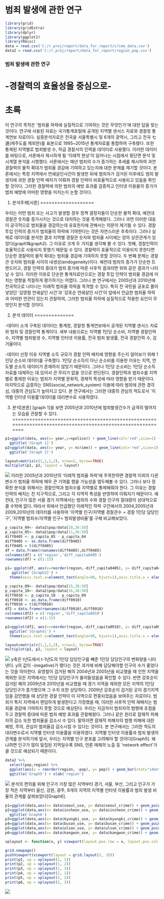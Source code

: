 범죄 발생에 관한 연구
================

``` r
library(grid)
library(gridExtra)
library(dplyr)
library(ggplot2)
library(Rmisc)
data = read.csv('C:/r_proj/report/data_for_report/crime_data.csv')
data2 = read.csv('C:/r_proj/report/data_for_report/region_pop.csv')
```

### 범죄 발생에 관한 연구

-경찰력의 효율성을 중심으로-
============================

초록
====

이 연구의 목적은 '범죄율 하락에 실질적으로 기여하는 것은 무엇인가'에 대한 답을 찾는 것이다. 연구에 사용된 자료는 국가통계포털에 공개된 지역별 센서스 자료와 경찰청 통계연보 자료이다. 실증분석자료은 전국을 서울특별시 및 6개의 광역시, 그리고 전국 七道(제주도를 제외한)를 표본으로 1995~2015년 통계자료를 통합하여 구축됐다. 또한 통제된 지역별로 범죄발생 수, 하급 경찰서의 인력을 데이터로 사용했다. 이러한 데이터를 바탕으로, 서론에서 제시하게 될 ‘이례적 현상’이 일어나는 시점에서 횡단면 분석 및 시계열 분석을 시행했다. 서론에서는 매년 범죄의 수가 증가하는 추세를 제시하여 과연 경찰력의 물적 확대가 범죄율 경감에 기여하고 있는지에 대한 문제를 제기할 것이다. 본론에서는 특정 지역에서 연쇄살인사건이 발생한 뒤에 범죄자가 검거된 이후에도 범죄 발생지에 과한 경찰 인력 배치가 이뤄져 경찰 인력이 비효율적으로 사용되고 있음을 확인할 것이다. 그러한 경찰력에 의한 범죄의 예방 효과를 검증하고 인터넷 이용율의 증가가 범죄 예방에 어떠한 영향을 미치는지 논할 것이다.

1. 분석주제\[서론\]
===================

우리는 어떤 범죄 또는 사고가 발생할 경우 정책 결정자들이 단순한 물적 확대, 예컨대 경찰관 숫자를 증가시키는 것으로 대처하는 것을 목격해왔다. 그러나 과연 이러한 대응이 궁극적으로 범죄율을 경감하는데 유효한지에 관해서는 의문이 제기될 수 있다. 경찰 투입 인력의 증가가 범죄율의 하락에 기여한다는 것은 자연스러운 추측이다. 그러나 실제로 데이터를 분석한 결과 지역별 경찰관 숫자와 범죄율 사이에는 양의 상관관계가 있었다(graph1&graph2). 그 이유로 크게 두 가지를 생각해 볼 수 있다. 첫째, 경찰인력이 효율적으로 사용되지 못했기 때문일 수 있다. 경찰력이 효율적으로 이용되지 못한다면 단순한 경찰력의 물적 확대는 범죄율 경감에 기여하지 못할 것이다. 두 번째 문제는 경찰관 숫자와 범죄율 사이의 내생성(endogeneity)이다. 예컨대 범죄의 증가가 단순한 트랜드이고, 경찰 인력의 증대가 범죄 증가에 따른 사후적 결과라면 위와 같은 결과가 나타날 수 있다. 이러한 이유로 단순한 통계자료만으로는 경찰 투입 인력이 범죄율 경감에 미치는 영향을 적절하게 평가하기는 어렵다. 그러나 본 연구에서는 2005년과 2010년에 전국적으로 나타나는 이례적 범죄율 하락을 목격할 수 있다. 특히 전 국민을 공포로 몰아넣었던 ‘김영철 연쇄살인 사건’과 ‘강호순 연쇄살인 사건’이 앞에서 언급한 범죄율 하락과 어떠한 연관이 있는지 관찰하여, 그러한 범죄율 하락에 실질적으로 작용한 요인이 무엇인지 분석할 것이다.

2. 분석 데이터
==============

-데이터 소개 구축된 데이터는 통계청, 경찰청 통계연보에서 공개된 지역별 센서스 자료와 범죄 및 경찰인력 통계이다. 세부 내용으로는 지역별 1인당 순소비, 지역별 경찰인력 수, 지역별 범죄발생 수, 지역별 인터넷 이용률, 전국 범죄 발생률, 전국 경찰인력 수, 검거율이다.

-데이터 선정 이유 지역별 소득 규모가 경찰 인력 배치에 영향을 주는지 알아보기 위해 1인당 순소비 데이터를 구축했다. 1인당 순소득이 아닌 순소비를 이용한 이유는 지역, 연도별 순소득 데이터가 존재하지 않았기 때문이다. 그러나 1인당 순소비는 1인당 순소득 자료를 대체하는 데 있어서 큰 무리가 없을 것으로 판단된다. 경찰인력과 범죄수를 지역별로 통제한 이유는 범죄가 지역별 문화적, 경제적 특성에 따라 영향을 받기 때문이다. 마지막으로 급증하는 SNS(social\_network\_system) 이용에 따라 범죄에 관한 경각심, 대중의 관심도가 높아지고 있다. 본 연구에서는 그러한 대중의 관심의 척도로서 '지역별 인터넷 이용률'데이터를 대리변수로 사용하였다.

3. 분석\[본론\] \[graph 1\]을 보면 2005년과 2010년에 범죄발생건수가 급격히 떨어지는 모습을 관찰할 수 있다.
==========================================================================================================

``` r
p1=ggplot(data, aes(x= year,y=npolice)) + geom_line(col='red',size=1) + geom_point(col = 'red',size=2) +
  ggtitle('[Graph 1]')
p2=ggplot(data, aes(x= year, y= ncrime)) + geom_line(col='red',size=1) + geom_point(col = 'red',size=2) +
  ggtitle('[Graph 2]')

layout=matrix(c(1,1,2,2), nrow=2, byrow=TRUE)
multiplot(p1, p2, layout = layout)
```

![](my_report_rmd_files/figure-markdown_github/unnamed-chunk-2-1.png) 이러한 2005년과 2010년의 ‘이례적 범죄율 하락’에 주목한하면 경찰력 이외의 다른 변수가 범죄율 하락에 매우 큰 기여를 했을 가능성을 염두해볼 수 있다. 그러나 보다 정확한 분석을 위해서는 경찰인력과 범죄수를 지역별로 통제해줘야 한다. 그 이유는 경찰 인력의 배치는 전 지구적으로, 그리고 각 지역적 특성을 반영하여 이뤄지기 때문이다. 예컨대, 인구가 많은 서울 경기 지역에서는 범죄의 수와 경찰 인구의 절대량이 상대적으로 클 수밖에 없다. 따라서 위에서 언급했던 이례적인 하락 구간에서의 2004,2005년과 2009,2010년의 데이터를 사용하여 ‘지역별 인구/지역별 경찰관수 = 경찰 1인당 담당인구’, ‘지역별 범죄수/지역별 인구= 범죄발생비율’를 구해 비교해보았다.

``` r
p_capita_04<- data2$pop/data[10,36:50]
p_capita_05<- data2$pop/data[11,36:50]
diff0405 <- p_capita_05 - p_capita_04
diff0405 <- as.data.frame(diff0405)
diff0405 = t(diff0405)
df = data.frame(rownames(diff0405),diff0405)
colnames(df) = c('region','diff_capita0405')
rownames(df) = c(1:15)

p1= ggplot(df, aes(x=reorder(region,-diff_capita0405), y= diff_capita0405)) + geom_bar(stat= 'identity', fill='red') +
   ggtitle('[Graph3]') +
  theme(axis.text.x=element_text(angle=90, hjust=1),axis.title.x = element_blank())

p_capita_09<- data2$pop/data[15,36:50]
p_capita_10<- data2$pop/data[16,36:50]
diff0910 <- p_capita_10 - p_capita_09
diff0910 <- as.data.frame(diff0910)
diff0910 = t(diff0910)
df2 = data.frame(rownames(diff0910),diff0910)
colnames(df2) = c('region','diff_capita0910')
rownames(df2) = c(1:15)

p2=ggplot(df2, aes(x=reorder(region,-diff_capita0910), y= diff_capita0910)) + geom_bar(stat= 'identity', fill='red') +
  ggtitle('[Graph4]') +
  theme(axis.text.x=element_text(angle=90, hjust=1),axis.title.x = element_blank())

layout=matrix(c(1,1,2,2), nrow=2, byrow=TRUE)
multiplot(p1, p2, layout = layout)
```

![](my_report_rmd_files/figure-markdown_github/unnamed-chunk-3-1.png) y축은 t년도에서 t-1년도의 1인당 담당인구를 빼준 1인당 담당인구의 변화량을 나타낸다. y의 값이 -(negative)가 됐다는 것은 과거에 비해 담당해야할 인구의 수가 줄었다는 것을 의미한다. 유영철이 검거된 해의 2004년과 2005년을 비교했을 때 인천 지역을 제외한 모든 지역에서는 1인당 담당인구가 줄어들었음을 확인할 수 있다. 반면 강호순이 검거된 해의 2009년과 2010년을 비교했을 때 경기 지역을 제외한 모든 지역의 1인당 담당인구가 증가했으며 그 수치 또한 상당하다. 2009년 강호순이 검거된 곳이 경기지역임을 감안했을 때 상당한 경찰 인력이 이 지역으로 편중되었음을 보여주는 자료이다. 범죄가 특지 지역에서 랜덤하게 발생한다고 가정했을 때, 이러한 사후적 인력 재배치는 범죄율 경감에 기여하지 못할 것으로 예상된다. 우리는 지금까지 범죄자의 범행에 초점을 두고 경찰력 증대에 따른 범죄 예방 효과를 관찰해왔다. 그러나 같은 원리로 잠재적 피해자의 감소 또한 범죄율을 감소시 수 있다. 말하자면 잠재적 피해자의 범행 피해에 대한 예방, 주의, 관심이 범죄율감 감소시킬 수 있다는 것이다. 본 연구에서는 그러한 척도의 대리변수로서 지역별 인터넷 이용률을 이용하였다. 지역별 인터넷 이용률과 범죄 발생의 관계를 분석하기에 앞서, 우리는 지역별 인구 분포를 고려해야 할 것이다\[Graph5\]. 왜냐하면 인구가 많이 밀집된 지역일수록 SNS, 언론 매체의 노출 등 'network effect'가 클 것으로 예상되기 때문이다.

``` r
data2 %>%
  select(pop,region) %>%
  ggplot(aes(x = reorder(region, -pop), y= pop)) + geom_bar(stat="identity",fill="darkgreen") +
  ggtitle('Graph5') + xlab('region')
```

![](my_report_rmd_files/figure-markdown_github/unnamed-chunk-4-1.png) 분석의 편의를 위해 인구가 가장 많은 지역부터 경기, 서울, 부산, 그리고 인구가 가장 적은 지역부터 울산, 강원, 광주, 6개의 지역의 지역별 인터넷 이용률과 범죄 발생 비율의 관계를 살펴보았다\[Graph6\].

``` r
p1=ggplot(data,aes(x= data$seoul_use, y= data$seoul_crime)) + geom_point(shape=1, col='red',size=3)#
p2=ggplot(data,aes(x= data$incheon_use, y= data$incheon_crime)) + geom_point(shape=1, col='red',size=3) +
  ggtitle('Graph6')
p3=ggplot(data,aes(x= data$kyungki_use, y= data$kyungki_crime)) + geom_point(shape=1, col='red',size=3)
p4=ggplot(data,aes(x= data$busan_use, y= data$busan_crime)) + geom_point(shape=1, col='red',size=3) #
p5=ggplot(data,aes(x= data$ulsan_use, y= data$ulsan_crime)) + geom_point(shape=1, col='red',size=3) #
p6=ggplot(data,aes(x= data$kangwon_use, y= data$kangwon_crime)) + geom_point(shape=1, col='red',size=3) #

vplayout <- function(x, y) viewport(layout.pos.row = x, layout.pos.col = y)

grid.newpage()
pushViewport(viewport(layout = grid.layout(2, 3)))
print(p1, vp = vplayout(1, 1))
print(p2, vp = vplayout(1, 2))
print(p3, vp = vplayout(1, 3))
print(p4, vp = vplayout(2, 1))
print(p5, vp = vplayout(2, 2))
print(p6, vp = vplayout(2, 3))
```

![](my_report_rmd_files/figure-markdown_github/unnamed-chunk-5-1.png)
